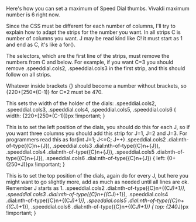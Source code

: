 Here's how you can set a maximum of Speed Dial thumbs. Vivaldi maximum number is 6 right now.

Since the CSS must be different for each number of columns, I'll try to explain how to adapt the strips for the number you want.
In all strips C is number of columns you want. J may be read kind like C! it must start as 1 and end as C, it's like a for().

The selectors, which are the first line of the strips, must remove the numbers from C and below. For example, if you want C=3 you should remove .speeddial.cols2, .speeddial.cols3 in the first strip, and this should follow on all strips.

Whatever inside brackets {} should become a number without brackets, so {220+[250*(C-1)} for C=2 must be 470.

This sets the width of the holder of the dials:
.speeddial.cols2, .speeddial.cols3, .speeddial.cols4, .speeddial.cols5, .speeddial.cols6 {
	width: {220+[250*(C-1)]}px !important;
}

This is to set the left position of the dials, you should do this for each J, so if you want three columns you should add this strip for J=1, J=2 and J=3. For programmers read this as for(int J=1; J<=C; J++)
.speeddial.cols2 .dial:nth-of-type({C}n+{J}), .speeddial.cols3 .dial:nth-of-type({C}n+{J}), .speeddial.cols4 .dial:nth-of-type({C}n+{J}), .speeddial.cols5 .dial:nth-of-type({C}n+{J}), .speeddial.cols6 .dial:nth-of-type({C}n+{J}) {
	left: {0+(250*J)}px !important;
}

This is to set the top position of the dials, again do for every J, but here you might want to go slightly more, add as much as needed until all lines are ok. Remember J starts as 1.
.speeddial.cols2 .dial:nth-of-type({C}n+{(C*J)+1}), .speeddial.cols3 .dial:nth-of-type({C}n+{(C*J)+1}), .speeddial.cols4 .dial:nth-of-type({C}n+{(C*J)+1}), .speeddial.cols5 .dial:nth-of-type({C}n+{(C*J)+1}), .speeddial.cols6 .dial:nth-of-type({C}n+{(C*J)+1}) {
	top: {240*J}px !important;
}
